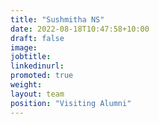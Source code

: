 ```yaml
---
title: "Sushmitha NS"
date: 2022-08-18T10:47:58+10:00
draft: false
image: 
jobtitle: 
linkedinurl: 
promoted: true
weight: 
layout: team
position: "Visiting Alumni"
---
```


